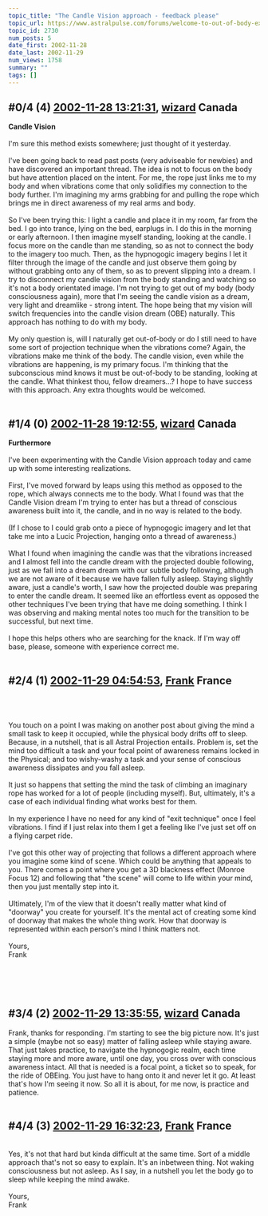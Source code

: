 ```yaml
---
topic_title: "The Candle Vision approach - feedback please"
topic_url: https://www.astralpulse.com/forums/welcome-to-out-of-body-experiences!/the-candle-vision-approach-feedback-please
topic_id: 2730
num_posts: 5
date_first: 2002-11-28
date_last: 2002-11-29
num_views: 1758
summary: ""
tags: []
---
```


## \#0/4 (4) [2002-11-28 13:21:31](https://www.astralpulse.com/forums/index.php?msg=118460), [wizard](https://www.astralpulse.com/forums/profile/?u=1482) Canada ##
<section>
<b>
 Candle Vision
</b>
<br>
<br>
I'm sure this method exists somewhere; just thought of it yesterday.
<br>
<br>
I've been going back to read past posts (very adviseable for newbies) and have discovered an important thread. The idea is not to focus on the body but have attention placed on the intent. For me, the rope just links me to my body and when vibrations come that only solidifies my connection to the body further. I'm imagining my arms grabbing for and pulling the rope which brings me in direct awareness of my real arms and body.
<br>
<br>
So I've been trying this: I light a candle and place it in my room, far from the bed. I go into trance, lying on the bed, earplugs in. I do this in the morning or early afternoon. I then imagine myself standing, looking at the candle. I focus more on the candle than me standing, so as not to connect the body to the imagery too much. Then, as the hypnogogic imagery begins I let it filter through the image of the candle and just observe them going by without grabbing onto any of them, so as to prevent slipping into a dream. I try to disconnect my candle vision from the body standing and watching so it's not a body orientated image. I'm not trying to get out of my body (body consciousness again), more that I'm seeing the candle vision as a dream, very light and dreamlike - strong intent. The hope being that my vision will switch frequencies into the candle vision dream (OBE) naturally. This approach has nothing to do with my body.
<br>
<br>
My only question is, will I naturally get out-of-body or do I still need to have some sort of projection technique when the vibrations come? Again, the vibrations make me think of the body. The candle vision, even while the vibrations are happening, is my primary focus. I'm thinking that the subconscious mind knows it must be out-of-body to be standing, looking at the candle. What thinkest thou, fellow dreamers...? I hope to have success with this approach. Any extra thoughts would be welcomed.
<br>
<br>
</section>

## \#1/4 (0) [2002-11-28 19:12:55](https://www.astralpulse.com/forums/index.php?msg=17824), [wizard](https://www.astralpulse.com/forums/profile/?u=1482) Canada ##
<section>
<b>
 Furthermore
</b>
<br>
<br>
I've been experimenting with the Candle Vision approach today and came up with some interesting realizations.
<br>
<br>
First, I've moved forward by leaps using this method as opposed to the rope, which always connects me to the body. What I found was that the Candle Vision dream I'm trying to enter has but a thread of conscious awareness built into it, the candle, and in no way is related to the body.
<br>
<br>
(If I chose to I could grab onto a piece of hypnogogic imagery and let that take me into a Lucic Projection, hanging onto a thread of awareness.)
<br>
<br>
What I found when imagining the candle was that the vibrations increased and I almost fell into the candle dream with the projected double following, just as we fall into a dream dream with our subtle body following, although we are not aware of it because we have fallen fully asleep. Staying slightly aware, just a candle's worth, I saw how the projected double was preparing to enter the candle dream. It seemed like an effortless event as opposed the other techniques I've been trying that have me doing something. I think I was observing and making mental notes too much for the transition to be successful, but next time.
<br>
<br>
I hope this helps others who are searching for the knack. If I'm way off base, please, someone with experience correct me.
<br>
<br>
</section>

## \#2/4 (1) [2002-11-29 04:54:53](https://www.astralpulse.com/forums/index.php?msg=17846), [Frank](https://www.astralpulse.com/forums/profile/?u=359) France ##
<section>
<br>
<br>
<br>
You touch on a point I was making on another post about giving the mind a small task to keep it occupied, while the physical body drifts off to sleep. Because, in a nutshell, that is all Astral Projection entails. Problem is, set the mind too difficult a task and your focal point of awareness remains locked in the Physical; and too wishy-washy a task and your sense of conscious awareness dissipates and you fall asleep.
<br>
<br>
It just so happens that setting the mind the task of climbing an imaginary rope has worked for a lot of people (including myself). But, ultimately, it's a case of each individual finding what works best for them.
<br>
<br>
In my experience I have no need for any kind of "exit technique" once I feel vibrations. I find if I just relax into them I get a feeling like I've just set off on a flying carpet ride.
<br>
<br>
I've got this other way of projecting that follows a different approach where you imagine some kind of scene. Which could be anything that appeals to you. There comes a point where you get a 3D blackness effect (Monroe Focus 12) and following that "the scene" will come to life within your mind, then you just mentally step into it.
<br>
<br>
Ultimately, I'm of the view that it doesn't really matter what kind of "doorway" you create for yourself. It's the mental act of creating some kind of doorway that makes the whole thing work. How that doorway is represented within each person's mind I think matters not.
<br>
<br>
Yours,
<br>
Frank
<br>
<br>
<br>
<br>
<br>
</section>

## \#3/4 (2) [2002-11-29 13:35:55](https://www.astralpulse.com/forums/index.php?msg=17883), [wizard](https://www.astralpulse.com/forums/profile/?u=1482) Canada ##
<section>
Frank, thanks for responding. I'm starting to see the big picture now. It's just a simple (maybe not so easy) matter of falling asleep while staying aware. That just takes practice, to navigate the hypnogogic realm, each time staying more and more aware, until one day, you cross over with conscious awareness intact. All that is needed is a focal point, a ticket so to speak, for the ride of OBEing. You just have to hang onto it and never let it go. At least that's how I'm seeing it now. So all it is about, for me now, is practice and patience.
<br>
<br>
</section>

## \#4/4 (3) [2002-11-29 16:32:23](https://www.astralpulse.com/forums/index.php?msg=17899), [Frank](https://www.astralpulse.com/forums/profile/?u=359) France ##
<section>
<br>
Yes, it's not that hard but kinda difficult at the same time. Sort of a middle approach that's not so easy to explain. It's an inbetween thing. Not waking consciousness but not asleep. As I say, in a nutshell you let the body go to sleep while keeping the mind awake.
<br>
<br>
Yours,
<br>
Frank
<br>
<br>
<br>
<br>
</section>